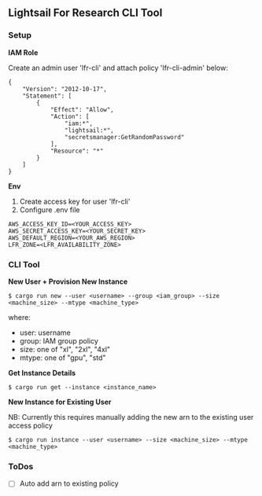 ## Lightsail For Research CLI Tool

### Setup

**IAM Role**

Create an admin user 'lfr-cli' and attach policy 'lfr-cli-admin' below: 

```
{
    "Version": "2012-10-17",
    "Statement": [
        {
            "Effect": "Allow",
            "Action": [
                "iam:*",
                "lightsail:*",
                "secretsmanager:GetRandomPassword"
            ],
            "Resource": "*"
        }
    ]
}
```

**Env**

1. Create access key for user 'lfr-cli'
2. Configure .env file

```
AWS_ACCESS_KEY_ID=<YOUR_ACCESS_KEY>
AWS_SECRET_ACCESS_KEY=<YOUR_SECRET_KEY>
AWS_DEFAULT_REGION=<YOUR_AWS_REGION>
LFR_ZONE=<LFR_AVAILABILITY_ZONE>
```

### CLI Tool

**New User + Provision New Instance**

```
$ cargo run new --user <username> --group <iam_group> --size <machine_size> --mtype <machine_type>
```

where: 
* user: username
* group: IAM group policy
* size: one of "xl", "2xl", "4xl"
* mtype: one of "gpu", "std"


**Get Instance Details**

```
$ cargo run get --instance <instance_name>
```

**New Instance for Existing User**

NB: Currently this requires manually adding the new arn to the existing user access policy

```
$ cargo run instance --user <username> --size <machine_size> --mtype <machine_type>
```




### ToDos

*[ ] Auto add arn to existing policy
